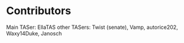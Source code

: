 # Contributors
Main TASer: EllaTAS
other TASers: Twist (senate), Vamp, autorice202, Waxy14Duke, Janosch